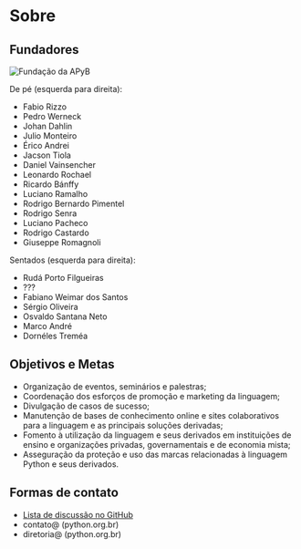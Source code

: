 # Sobre

## Fundadores

![Fundação da APyB](/a-associacao/images/fundadores-apyb.jpg)

De pé (esquerda para direita):

- Fabio Rizzo
- Pedro Werneck
- Johan Dahlin
- Julio Monteiro
- Érico Andrei
- Jacson Tiola
- Daniel Vainsencher
- Leonardo Rochael
- Ricardo Bánffy
- Luciano Ramalho
- Rodrigo Bernardo Pimentel
- Rodrigo Senra
- Luciano Pacheco
- Rodrigo Castardo
- Giuseppe Romagnoli

Sentados (esquerda para direita):

- Rudá Porto Filgueiras
- ???
- Fabiano Weimar dos Santos
- Sérgio Oliveira
- Osvaldo Santana Neto
- Marco André
- Dornéles Treméa


## Objetivos e Metas

- Organização de eventos, seminários e palestras;
- Coordenação dos esforços de promoção e marketing da linguagem;
- Divulgação de casos de sucesso;
- Manutenção de bases de conhecimento online e sites colaborativos para a linguagem e as principais soluções derivadas;
- Fomento à utilização da linguagem e seus derivados em instituições de ensino e organizações privadas, governamentais e de economia mista;
- Asseguração da proteção e uso das marcas relacionadas à linguagem Python e seus derivados.

## Formas de contato

- [Lista de discussão no GitHub](https://github.com/apyb/comunidade/discussions)
- contato@ (python.org.br)
- diretoria@ (python.org.br)